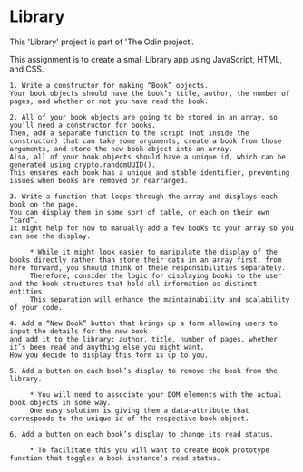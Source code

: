 # Library

This 'Library' project is part of 'The Odin project'.

This assignment is to create a small Library app using JavaScript, HTML, and CSS.


    1. Write a constructor for making “Book” objects. 
    Your book objects should have the book’s title, author, the number of pages, and whether or not you have read the book.

    2. All of your book objects are going to be stored in an array, so you’ll need a constructor for books. 
    Then, add a separate function to the script (not inside the constructor) that can take some arguments, create a book from those arguments, and store the new book object into an array. 
    Also, all of your book objects should have a unique id, which can be generated using crypto.randomUUID(). 
    This ensures each book has a unique and stable identifier, preventing issues when books are removed or rearranged. 

    3. Write a function that loops through the array and displays each book on the page. 
    You can display them in some sort of table, or each on their own “card”. 
    It might help for now to manually add a few books to your array so you can see the display.

         * While it might look easier to manipulate the display of the books directly rather than store their data in an array first, from here forward, you should think of these responsibilities separately. 
         Therefore, consider the logic for displaying books to the user and the book structures that hold all information as distinct entities. 
         This separation will enhance the maintainability and scalability of your code.

    4. Add a “New Book” button that brings up a form allowing users to input the details for the new book 
    and add it to the library: author, title, number of pages, whether it’s been read and anything else you might want. 
    How you decide to display this form is up to you.

    5. Add a button on each book’s display to remove the book from the library.

         * You will need to associate your DOM elements with the actual book objects in some way. 
         One easy solution is giving them a data-attribute that corresponds to the unique id of the respective book object.

    6. Add a button on each book’s display to change its read status.

         * To facilitate this you will want to create Book prototype function that toggles a book instance’s read status.